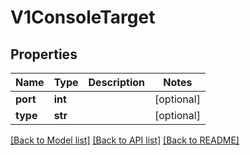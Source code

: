 # V1ConsoleTarget

## Properties
Name | Type | Description | Notes
------------ | ------------- | ------------- | -------------
**port** | **int** |  | [optional]
**type** | **str** |  | [optional]

[[Back to Model list]](../README.md#documentation-for-models) [[Back to API list]](../README.md#documentation-for-api-endpoints) [[Back to README]](../README.md)


